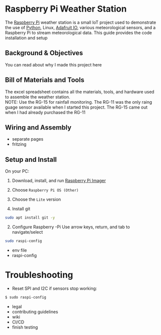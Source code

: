 # Raspberry Pi Weather Station
The [Raspberry Pi](https://www.raspberrypi.org/) weather station is a small IoT project used to demonstrate the use of [Python](https://www.python.org/), Linux, [Adafruit IO](https://io.adafruit.com/), various meteorological sensors, and a Raspberry Pi to stream meteorological data. This guide provides the code installation and setup


## Background & Objectives
You can read about why I made this project here


## Bill of Materials and Tools
The excel spreadsheet contains all the materials, tools, and hardware used to assemble the weather station.
</br>
NOTE: Use the RG-15 for rainfall monitoring. The RG-11 was the only raing guage sensor available when I started this project. The RG-15 came out when I had already purchased the RG-11

## Wiring and Assembly
- separate pages
- fritzing

## Setup and Install
On your PC:
1. Download, install, and run [Raspberry Pi Imager](https://www.raspberrypi.org/downloads/) 
2. Choose `Raspberry Pi OS (Other)`
3. Choose the `Lite` version

1. Install git
```bash
sudo apt install git -y
```
2. Configure Raspberry -Pi
Use arrow keys, return, and tab to navigate/select
```bash
sudo raspi-config
```
- env file
- raspi-config

# Troubleshooting
- Reset SPI and I2C if sensors stop working:
```bash
$ sudo raspi-config
```

- legal
- contributing guidelines
- wiki
- CI/CD
- finish testing